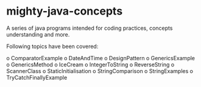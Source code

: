 # mighty-java-concepts
A series of java programs intended for coding practices, concepts understanding and more.

Following topics have been covered:

o ComparatorExample
o DateAndTime
o DesignPattern
o GenericsExample
o GenericsMethod
o IceCream
o IntegerToString
o ReverseString
o ScannerClass
o StaticInitialisation
o StringComparison
o StringExamples
o TryCatchFinallyExample
